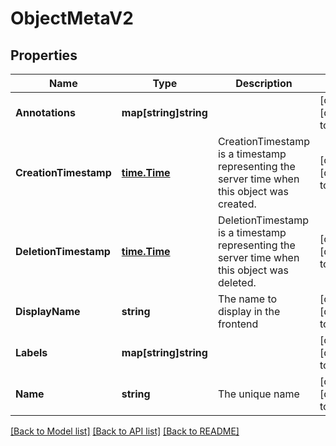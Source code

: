 # ObjectMetaV2

## Properties
Name | Type | Description | Notes
------------ | ------------- | ------------- | -------------
**Annotations** | **map[string]string** |  | [optional] [default to null]
**CreationTimestamp** | [**time.Time**](time.Time.md) | CreationTimestamp is a timestamp representing the server time when this object was created. | [optional] [default to null]
**DeletionTimestamp** | [**time.Time**](time.Time.md) | DeletionTimestamp is a timestamp representing the server time when this object was deleted. | [optional] [default to null]
**DisplayName** | **string** | The name to display in the frontend | [optional] [default to null]
**Labels** | **map[string]string** |  | [optional] [default to null]
**Name** | **string** | The unique name | [optional] [default to null]

[[Back to Model list]](../README.md#documentation-for-models) [[Back to API list]](../README.md#documentation-for-api-endpoints) [[Back to README]](../README.md)


